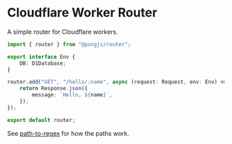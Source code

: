 # Cloudflare Worker Router

A simple router for Cloudflare workers.

```ts
import { router } from "@pongjs/router";

export interface Env {
	DB: D1Database;
}

router.add("GET", "/hello/:name", async (request: Request, env: Env) => {
	return Response.json({
		message: `Hello, ${name}`,
	});
});

export default router;
```

See [path-to-regex](https://www.npmjs.com/package/path-to-regex) for how the paths work.
